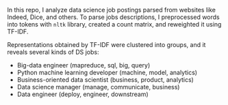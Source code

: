 In this repo, I analyze data science job postings parsed from websites like Indeed, Dice, and others.
To parse jobs descriptions, I preprocessed words into tokens with ``nltk`` library,
created a count matrix, and reweighted it using TF-IDF.

Representations obtained by TF-IDF were clustered into groups, and it reveals several kinds of DS jobs:

* Big-data engineer (mapreduce, sql, big, query)
* Python machine learning developer (machine, model, analytics)
* Business-oriented data scientist (business, product, analytics)
* Data science manager (manage, communicate, business)
* Data engineer (deploy, engineer, downstream)

